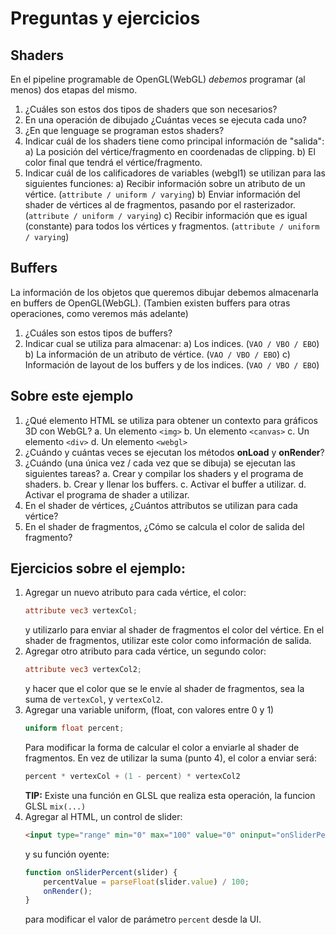 # Preguntas y ejercicios
## Shaders
En el pipeline programable de OpenGL(WebGL) *debemos* programar (al menos) dos etapas del mismo.
1. ¿Cuáles son estos dos tipos de shaders que son necesarios?
2. En una operación de dibujado ¿Cuántas veces se ejecuta cada uno?
3. ¿En que lenguage se programan estos shaders?
4. Indicar cuál de los shaders tiene como principal información de "salida":
	a) La posición del vértice/fragmento en coordenadas de clipping.
	b) El color final que tendrá el vértice/fragmento.
5. Indicar cuál de los calificadores de variables (webgl1) se utilizan para las siguientes funciones:
	a) Recibir información sobre un atributo de un vértice. (`attribute / uniform / varying`)
	b) Enviar información del shader de vértices al de fragmentos, pasando por el rasterizador. (`attribute / uniform / varying`)
	c) Recibir información que es igual (constante) para todos los vértices y fragmentos. (`attribute / uniform / varying`)

## Buffers
La información de los objetos que queremos dibujar debemos almacenarla en buffers de OpenGL(WebGL).
(Tambien existen buffers para otras operaciones, como veremos más adelante)
1. ¿Cuáles son estos tipos de buffers?
2. Indicar cual se utiliza para almacenar:
	a) Los indices. (`VAO / VBO / EBO`)
	b) La información de un atributo de vértice. (`VAO / VBO / EBO`)
	c) Información de layout de los buffers y de los indices. (`VAO / VBO / EBO`)

## Sobre este ejemplo
1. ¿Qué elemento HTML se utiliza para obtener un contexto para gráficos 3D con WebGL?
	a. Un elemento `<img>`
	b. Un elemento `<canvas>`
	c. Un elemento `<div>`
	d. Un elemento `<webgl>`
2. ¿Cuándo y cuántas veces se ejecutan los métodos **onLoad** y **onRender**?
3. ¿Cuándo (una única vez / cada vez que se dibuja) se ejecutan las siguientes tareas?
	a. Crear y compilar los shaders y el programa de shaders.
	b. Crear y llenar los buffers.
	c. Activar el buffer a utilizar.
	d. Activar el programa de shader a utilizar.
4. En el shader de vértices, ¿Cuántos attributos se utilizan para cada vértice?
5. En el shader de fragmentos, ¿Cómo se calcula el color de salida del fragmento?

## Ejercicios sobre el ejemplo:
1. Agregar un nuevo atributo para cada vértice, el color:
	```glsl
	attribute vec3 vertexCol;
	```
	y utilizarlo para enviar al shader de fragmentos el color del vértice. En el shader de fragmentos, utilizar este color como información de salida.
2. Agregar otro atributo para cada vértice, un segundo color:
	```glsl
	attribute vec3 vertexCol2;
	```
	y hacer que el color que se le envíe al shader de fragmentos, sea la suma de `vertexCol`, y `vertexCol2`.
3. Agregar una variable uniform, (float, con valores entre 0 y 1)
	```glsl
	uniform float percent;
	```
	Para modificar la forma de calcular el color a enviarle al shader de fragmentos. En vez de utilizar la suma (punto 4), el color a enviar será:
	```glsl
	percent * vertexCol + (1 - percent) * vertexCol2
	```
	**TIP:** Existe una función en GLSL que realiza esta operación, la funcion GLSL `mix(...)`
4. Agregar al HTML, un control de slider:
	```html
	<input type="range" min="0" max="100" value="0" oninput="onSliderPercent(this);">
	```
	y su función oyente:
	```javascript
	function onSliderPercent(slider) {
		percentValue = parseFloat(slider.value) / 100;
		onRender();
	}
	```
	para modificar el valor de parámetro `percent` desde la UI.
